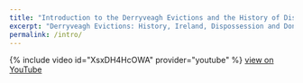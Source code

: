 ```yaml
---
title: "Introduction to the Derryveagh Evictions and the History of Dispossession in Ireland"
excerpt: "Derryveagh Evictions: History, Ireland, Dispossession and Donegal."
permalink: /intro/
---
```


{% include video id="XsxDH4HcOWA" provider="youtube" %}
[view on YouTube](https://youtu.be/MSU0rpehdcA)
